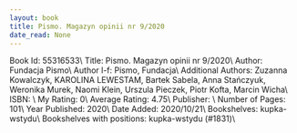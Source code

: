```yaml
---
layout: book
title: Pismo. Magazyn opinii nr 9/2020
date_read: None
---
```


Book Id: 55316533\ 
Title: Pismo. Magazyn opinii nr 9/2020\ 
Author: Fundacja Pismo\ 
Author l-f: Pismo, Fundacja\ 
Additional Authors: Zuzanna Kowalczyk, KAROLINA LEWESTAM, Bartek Sabela, Anna Stańczyuk, Weronika Murek, Naomi Klein, Urszula Pieczek, Piotr Kofta, Marcin Wicha\ 
ISBN: \ 
My Rating: 0\ 
Average Rating: 4.75\ 
Publisher: \ 
Number of Pages: 101\ 
Year Published: 2020\ 
Date Added: 2020/10/21\ 
Bookshelves: kupka-wstydu\ 
Bookshelves with positions: kupka-wstydu (#1831)\ 

